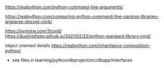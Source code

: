 https://realpython.com/python-command-line-arguments/



https://realpython.com/comparing-python-command-line-parsing-libraries-argparse-docopt-click/

https://pymotw.com/3/cmd/
https://dustinpfister.github.io/2021/02/22/python-standard-library-cmd/


object oriented details
https://realpython.com/inheritance-composition-python/

* see files in learning/python/dbproject/src/dbapp/interfaces


